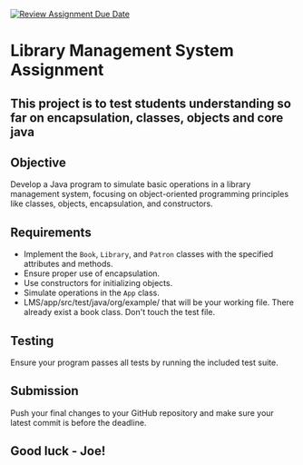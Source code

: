 [![Review Assignment Due Date](https://classroom.github.com/assets/deadline-readme-button-22041afd0340ce965d47ae6ef1cefeee28c7c493a6346c4f15d667ab976d596c.svg)](https://classroom.github.com/a/LG1KhLre)
# Library Management System Assignment

## This project is to test students understanding so far on encapsulation, classes, objects and core java


## Objective
Develop a Java program to simulate basic operations in a library management system, focusing on object-oriented programming principles like classes, objects, encapsulation, and constructors.

## Requirements
- Implement the `Book`, `Library`, and `Patron` classes with the specified attributes and methods.
- Ensure proper use of encapsulation.
- Use constructors for initializing objects.
- Simulate operations in the `App` class.
- LMS/app/src/test/java/org/example/ that will be your working file. There already exist a book class. Don't touch the test file.


## Testing
Ensure your program passes all tests by running the included test suite.

## Submission
Push your final changes to your GitHub repository and make sure your latest commit is before the deadline.

## Good luck - Joe!
##